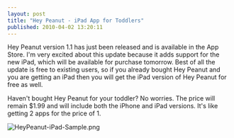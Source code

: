 ```yaml
---
layout: post
title: "Hey Peanut - iPad App for Toddlers"
published: 2010-04-02 13:20:11
---
```

Hey Peanut version 1.1 has just been released and is available in the App Store. I'm very excited about this update because it adds support for the new iPad, which will be available for purchase tomorrow. Best of all the update is free to existing users, so if you already bought Hey Peanut and you are getting an iPad then you will get the iPad version of Hey Peanut for free as well.

Haven't bought Hey Peanut for your toddler? No worries. The price will remain $1.99 and will include both the iPhone and iPad versions. It's like getting 2 apps for the price of 1.

![HeyPeanut-iPad-Sample.png](http://blog.whitepeaksoftware.com/wp-content/uploads/2010/04/HeyPeanut-iPad-Sample.png)
